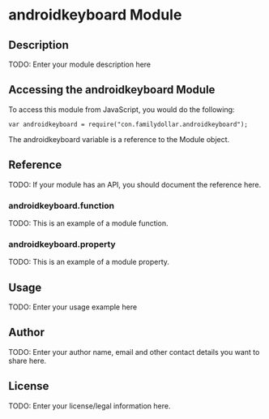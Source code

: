 # androidkeyboard Module

## Description

TODO: Enter your module description here

## Accessing the androidkeyboard Module

To access this module from JavaScript, you would do the following:

    var androidkeyboard = require("con.familydollar.androidkeyboard");

The androidkeyboard variable is a reference to the Module object.

## Reference

TODO: If your module has an API, you should document
the reference here.

### androidkeyboard.function

TODO: This is an example of a module function.

### androidkeyboard.property

TODO: This is an example of a module property.

## Usage

TODO: Enter your usage example here

## Author

TODO: Enter your author name, email and other contact
details you want to share here.

## License

TODO: Enter your license/legal information here.
